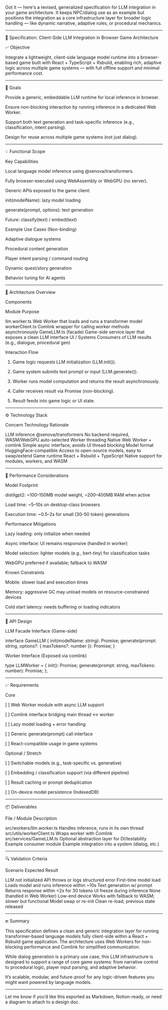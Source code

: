 Got it — here's a revised, generalized specification for LLM integration in your game architecture. It keeps NPC/dialog use as an example but positions the integration as a core infrastructure layer for broader logic handling — like dynamic narrative, adaptive rules, or procedural mechanics.


---

📄 Specification: Client-Side LLM Integration in Browser Game Architecture

✅ Objective

Integrate a lightweight, client-side language model runtime into a browser-based game built with React + TypeScript + Rsbuild, enabling rich, adaptive logic across multiple game systems — with full offline support and minimal performance cost.


---

🎯 Goals

Provide a generic, embeddable LLM runtime for local inference in browser.

Ensure non-blocking interaction by running inference in a dedicated Web Worker.

Support both text generation and task-specific inference (e.g., classification, intent parsing).

Design for reuse across multiple game systems (not just dialog).



---

💡 Functional Scope

Key Capabilities

Local language model inference using @xenova/transformers.

Fully browser-executed using WebAssembly or WebGPU (no server).

Generic APIs exposed to the game client:

init(modelName): lazy model loading

generate(prompt, options): text generation

Future: classify(text) / embed(text)



Example Use Cases (Non-binding)

Adaptive dialogue systems

Procedural content generation

Player intent parsing / command routing

Dynamic quest/story generation

Behavior tuning for AI agents



---

🧠 Architecture Overview

Components

Module	Purpose

llm.worker.ts	Web Worker that loads and runs a transformer model
workerClient.ts	Comlink wrapper for calling worker methods asynchronously
GameLLM.ts (facade)	Game-side service layer that exposes a clean LLM interface
UI / Systems	Consumers of LLM results (e.g., dialogue, procedural gen)


Interaction Flow

1. Game logic requests LLM initialization (LLM.init()).


2. Game system submits text prompt or input (LLM.generate()).


3. Worker runs model computation and returns the result asynchronously.


4. Caller receives result via Promise (non-blocking).


5. Result feeds into game logic or UI state.




---

⚙️ Technology Stack

Concern	Technology	Rationale

LLM inference	@xenova/transformers	No backend required, WASM/WebGPU auto-selected
Worker threading	Native Web Worker + comlink	Simple async interface, avoids UI thread blocking
Model format	HuggingFace-compatible	Access to open-source models, easy to swap/extend
Game runtime	React + Rsbuild + TypeScript	Native support for modules, workers, and WASM



---

🧪 Performance Considerations

Model Footprint

distilgpt2: ~100–150MB model weight, ~200–400MB RAM when active

Load time: ~5–10s on desktop-class browsers

Execution time: ~0.5–2s for small (30–50 token) generations


Performance Mitigations

Lazy loading: only initialize when needed

Async interface: UI remains responsive (handled in worker)

Model selection: lighter models (e.g., bert-tiny) for classification tasks

WebGPU preferred if available; fallback to WASM


Known Constraints

Mobile: slower load and execution times

Memory: aggressive GC may unload models on resource-constrained devices

Cold start latency: needs buffering or loading indicators



---

🧩 API Design

LLM Facade Interface (Game-side)

interface GameLLM {
  init(modelName: string): Promise<void>;
  generate(prompt: string, options?: { maxTokens?: number }): Promise<string>;
}

Worker Interface (Exposed via comlink)

type LLMWorker = {
  init(): Promise<void>;
  generate(prompt: string, maxTokens: number): Promise<string>;
};


---

✅ Requirements

Core

[ ] Web Worker module with async LLM support

[ ] Comlink interface bridging main thread <-> worker

[ ] Lazy model loading + error handling

[ ] Generic generate(prompt) call interface

[ ] React-compatible usage in game systems


Optional / Stretch

[ ] Switchable models (e.g., task-specific vs. generative)

[ ] Embedding / classification support (via different pipeline)

[ ] Result caching or prompt deduplication

[ ] On-device model persistence (IndexedDB)



---

📦 Deliverables

File / Module	Description

src/workers/llm.worker.ts	Handles inference, runs in its own thread
src/utils/workerClient.ts	Wraps worker with Comlink
src/services/GameLLM.ts	Optional abstraction layer for DI/testability
Example consumer module	Example integration into a system (dialog, etc.)



---

🔍 Validation Criteria

Scenario	Expected Result

LLM not initialized	API throws or logs structured error
First-time model load	Loads model and runs inference within ~10s
Text generation w/ prompt	Returns response within <2s for 30 tokens
UI freeze during inference	None (handled in Web Worker)
Low-end device	Works with fallback to WASM; slower but functional
Model swap or re-init	Clean re-load; previous state released



---

🔚 Summary

This specification defines a clean and generic integration layer for running transformer-based language models fully client-side within a React + Rsbuild game application. The architecture uses Web Workers for non-blocking performance and Comlink for simplified communication.

While dialog generation is a primary use case, this LLM infrastructure is designed to support a range of core game systems: from narrative control to procedural logic, player input parsing, and adaptive behavior.

It’s scalable, modular, and future-proof for any logic-driven features you might want powered by language models.


---

Let me know if you’d like this exported as Markdown, Notion-ready, or need a diagram to attach to a design doc.

